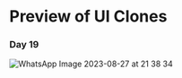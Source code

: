 # Preview of UI Clones
### Day 19

![WhatsApp Image 2023-08-27 at 21 38 34](https://github.com/Bajrang-Choudhary/FlutterConcepts/assets/116267137/70c039fc-4010-4b75-953e-cc6b4973defb)
